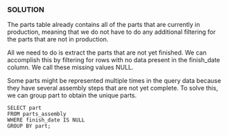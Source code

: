 ### SOLUTION

The parts table already contains all of the parts that are currently in production, meaning that we do not have to do any additional filtering for the parts that are not in production.

All we need to do is extract the parts that are not yet finished. We can accomplish this by filtering for rows with no data present in the finish_date column. We call these missing values NULL.

Some parts might be represented multiple times in the query data because they have several assembly steps that are not yet complete. To solve this, we can group part to obtain the unique parts.

    SELECT part
    FROM parts_assembly
    WHERE finish_date IS NULL
    GROUP BY part;

